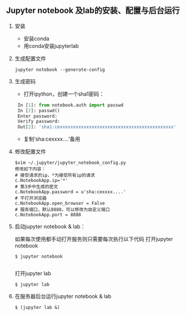 ## Jupyter notebook 及lab的安装、配置与后台运行
1. 安装
   - 安装conda
   - 用conda安装jupyterlab

2. 生成配置文件
   ```shell
   jupyter notebook --generate-config
   ```
    
3. 生成密码

   - 打开ipython，创建一个sha1密码：
   ```python
    In [1]: from notebook.auth import passwd
    In [2]: passwd()
    Enter password: 
    Verify password: 
    Out[2]: 'sha1:cexxxxxxxxxxxxxxxxxxxxxxxxxxxxxxxxxxxxxxxxxxx'
   ```
   - 复制‘sha:cexxxx....’备用
    
4. 修改配置文件

   ```shell
   $vim ~/.jupyter/jupyter_notebook_config.py 
   修改如下内容：
   # 接受请求的ip，*为接受所有ip的请求
   c.NotebookApp.ip='*' 
   # 第3步中生成的密文
   c.NotebookApp.password = u'sha:cexxxx....' 
   # 不打开浏览器
   c.NotebookApp.open_browser = False
   # 服务端口，默认8888，可以修改为自定义端口
   c.NotebookApp.port = 8888
   ```
    
5. 启动jupyter notebook & lab：
   
   如果每次使用都手动打开服务则只需要每次执行以下代码
   打开jupyter notebook
   ```shell
   $ jupyter notebook 
    
   ```
   打开jupyter lab
    
   ```shell
   $ jupyter lab 
   ```

6. 在服务器后台运行jupyter notebook & lab
   ```shell
   $ (jupyter lab &)
   ```
